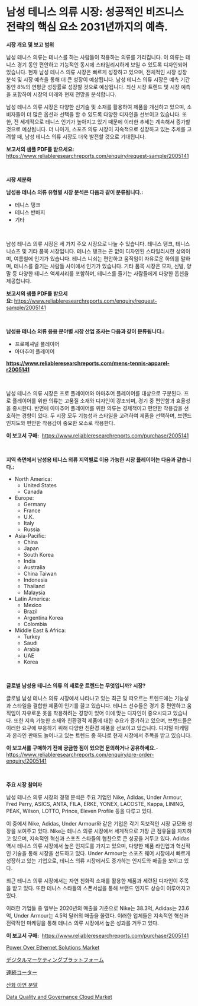<p><h1>남성 테니스 의류 시장: 성공적인 비즈니스 전략의 핵심 요소 2031년까지의 예측.</h1></p><p><strong>시장 개요 및 보고 범위</strong></p>
<p><p>남성 테니스 의류는 테니스를 하는 사람들이 착용하는 의류를 가리킵니다. 이 의류는 테니스 경기 동안 편안하고 기능적인 동시에 스타일리시하게 보일 수 있도록 디자인되어 있습니다. 현재 남성 테니스 의류 시장은 빠르게 성장하고 있으며, 전체적인 시장 성장 분석 및 시장 예측을 통해 더 큰 성장이 예상됩니다. 남성 테니스 의류 시장은 예측 기간 동안 8%의 연평균 성장률로 성장할 것으로 예상됩니다. 최신 시장 트렌드 및 시장 예측을 포함하여 시장의 미래와 현재 전망을 분석합니다. </p><p>남성 테니스 의류 시장은 다양한 신기술 및 소재를 활용하여 제품을 개선하고 있으며, 소비자들이 더 많은 옵션과 선택을 할 수 있도록 다양한 디자인을 선보이고 있습니다. 또한, 전 세계적으로 테니스 인기가 높아지고 있기 때문에 이러한 추세는 계속해서 증가할 것으로 예상됩니다. 더 나아가, 스포츠 의류 시장이 지속적으로 성장하고 있는 추세를 고려할 때, 남성 테니스 의류 시장도 더욱 발전할 것으로 기대됩니다.</p></p>
<p><strong>보고서의 샘플 PDF를 받으세요:</strong> <a href="https://www.reliableresearchreports.com/enquiry/request-sample/2005141">https://www.reliableresearchreports.com/enquiry/request-sample/2005141</a></p>
<p>&nbsp;</p>
<p><strong>시장 세분화</strong></p>
<p><strong>남성용 테니스 의류 유형별 시장 분석은 다음과 같이 분류됩니다.:</strong></p>
<p><ul><li>테니스 탱크</li><li>테니스 반바지</li><li>기타</li></ul></p>
<p>&nbsp;</p>
<p><p>남성 테니스 의류 시장은 세 가지 주요 시장으로 나눌 수 있습니다. 테니스 탱크, 테니스 니쇼츠 및 기타 품목 시장입니다. 테니스 탱크는 끈 없이 디자인된 스타일리시한 상의이며, 여름철에 인기가 있습니다. 테니스 니쇠는 편안하고 움직임이 자유로운 하의를 말하며, 테니스를 즐기는 사람들 사이에서 인기가 있습니다. 기타 품목 시장은 모자, 신발, 양말 등 다양한 테니스 액세서리를 포함하며, 테니스를 즐기는 사람들에게 다양한 옵션을 제공합니다.</p></p>
<p><strong>보고서의 샘플 PDF를 받으세요:</strong>&nbsp;<a href="https://www.reliableresearchreports.com/enquiry/request-sample/2005141">https://www.reliableresearchreports.com/enquiry/request-sample/2005141</a></p>
<p>&nbsp;</p>
<p><strong> 남성용 테니스 의류 응용 분야별 시장 산업 조사는 다음과 같이 분류됩니다.:</strong></p>
<p><ul><li>프로페셔널 플레이어</li><li>아마추어 플레이어</li></ul></p>
<p><strong><a href="https://www.reliableresearchreports.com/mens-tennis-apparel-r2005141">https://www.reliableresearchreports.com/mens-tennis-apparel-r2005141</a></strong></p>
<p>&nbsp;</p>
<p><p>남성 테니스 의류 시장은 프로 플레이어와 아마추어 플레이어를 대상으로 구분된다. 프로 플레이어를 위한 의류는 고품질 소재와 디자인이 강조되며, 경기 중 편안함과 효율성을 중시한다. 반면에 아마추어 플레이어를 위한 의류는 경제적이고 편안한 착용감을 선호하는 경향이 있다. 두 시장 모두 기능성과 스타일을 고려하여 제품을 선택하며, 브랜드 인지도와 편안한 착용감이 중요한 요소로 작용한다.</p></p>
<p><strong>이 보고서 구매:</strong>&nbsp; <a href="https://www.reliableresearchreports.com/purchase/2005141">https://www.reliableresearchreports.com/purchase/2005141</a></p>
<p>&nbsp;</p>
<p><strong>지역 측면에서 남성용 테니스 의류 지역별로 이용 가능한 시장 플레이어는 다음과 같습니다.:</strong></p>
<p><ul>
    <li>
        North America:
        <ul>
            <li>United States</li>
            <li>Canada</li>
        </ul>
    </li>
    <li>
        Europe:
        <ul>
            <li>Germany</li>
            <li>France</li>
            <li>U.K.</li>
            <li>Italy</li>
            <li>Russia</li>
        </ul>
    </li>
    <li>
        Asia-Pacific:
        <ul>
            <li>China</li>
            <li>Japan</li>
            <li>South Korea</li>
            <li>India</li>
            <li>Australia</li>
            <li>China Taiwan</li>
            <li>Indonesia</li>
            <li>Thailand</li>
            <li>Malaysia</li>
        </ul>
    </li>
    <li>
        Latin America:
        <ul>
            <li>Mexico</li>
            <li>Brazil</li>
            <li>Argentina Korea</li>
            <li>Colombia</li>
        </ul>
    </li>
    <li>
        Middle East & Africa:
        <ul>
            <li>Turkey</li>
            <li>Saudi</li>
            <li>Arabia</li>
            <li>UAE</li>
            <li>Korea</li>
        </ul>
    </li>
    </ul></p>
<p>&nbsp;</p>
<p><strong>글로벌 남성용 테니스 의류 의 새로운 트렌드는 무엇입니까? 시장?</strong></p>
<p><p>글로벌 남성 테니스 의류 시장에서 나타나고 있는 최근 및 떠오르는 트렌드에는 기능성과 스타일을 결합한 제품이 인기를 끌고 있습니다. 테니스 선수들은 경기 중 편안하고 움직임이 자유로운 옷을 착용하려는 경향이 있어 이에 맞는 디자인이 중요시되고 있습니다. 또한 지속 가능한 소재와 친환경적 제품에 대한 수요가 증가하고 있으며, 브랜드들은 이러한 요구에 부응하기 위해 다양한 친환경 제품을 선보이고 있습니다. 디지털 마케팅과 온라인 판매도 늘어나고 있는 트렌드 중 하나로 현재 시장에서 주목을 받고 있습니다.</p></p>
<p><strong>이 보고서를 구매하기 전에 궁금한 점이 있으면 문의하거나 공유하세요.</strong>- <a href="https://www.reliableresearchreports.com/enquiry/pre-order-enquiry/2005141">https://www.reliableresearchreports.com/enquiry/pre-order-enquiry/2005141</a></p>
<p>&nbsp;</p>
<p><strong>주요 시장 참여자</strong></p>
<p><p>남성 테니스 의류 시장의 경쟁 분석은 주요 기업인 Nike, Adidas, Under Armour, Fred Perry, ASICS, ANTA, FILA, ERKE, YONEX, LACOSTE, Kappa, LINING, PEAK, Wilson, LOTTO, Prince, Eleven Profile 등을 다루고 있다.</p><p>이 중에서 Nike, Adidas, Under Armour와 같은 기업은 각기 독보적인 시장 규모와 성장을 보여주고 있다. Nike는 테니스 의류 시장에서 세계적으로 가장 큰 점유율을 차지하고 있으며, 지속적인 혁신과 스포츠 스타들의 협찬으로 큰 성공을 거두고 있다. Adidas 역시 테니스 의류 시장에서 높은 인지도를 가지고 있으며, 다양한 제품 라인업과 혁신적인 기술을 통해 시장을 선도하고 있다. Under Armour는 스포츠 웨어 시장에서 빠르게 성장하고 있는 기업으로, 테니스 의류 시장에서도 증가하는 인지도와 매출을 보이고 있다.</p><p>최근 테니스 의류 시장에서는 자연 친화적 소재를 활용한 제품과 세련된 디자인이 주목을 받고 있다. 또한 테니스 스타들의 스폰서십을 통해 브랜드 인지도 상승이 이루어지고 있다.</p><p>이러한 기업들 중 일부는 2020년의 매출을 기준으로 Nike는 38.3억, Adidas는 23.6억, Under Armour는 4.5억 달러의 매출을 올렸다. 이러한 업체들은 지속적인 혁신과 전략적인 마케팅을 통해 테니스 의류 시장에서 높은 성과를 거두고 있다.</p></p>
<p><strong>이 보고서 구매:</strong>&nbsp;&nbsp;<a href="https://www.reliableresearchreports.com/purchase/2005141">https://www.reliableresearchreports.com/purchase/2005141</a></p>
<p><p><a href="https://www.linkedin.com/pulse/power-over-ethernet-solutions-market-analysis-its-cagr-segmentation-n7kjf">Power Over Ethernet Solutions Market</a></p><p><a href="https://github.com/zjkmgcs938405/Market-Research-Report-List-2/blob/main/381786856106.md">デジタルマーケティングプラットフォーム</a></p><p><a href="https://github.com/roulaayoub-saad/Market-Research-Report-List-1/blob/main/585308656107.md">連続コーター</a></p><p><a href="https://github.com/rcabello548/Market-Research-Report-List-1/blob/main/818654854227.md">산화 아연 분말</a></p><p><a href="https://github.com/luckyshygirl/Market-Research-Report-List-4/blob/main/data-quality-and-governance-cloud-market.md">Data Quality and Governance Cloud Market</a></p></p>